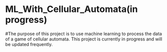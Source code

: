 # ML_With_Cellular_Automata(in progress)
#The purpose of this project is to use machine learning to process the data of a game of cellular automata. This project is currently in progress and will be updated frequently.
